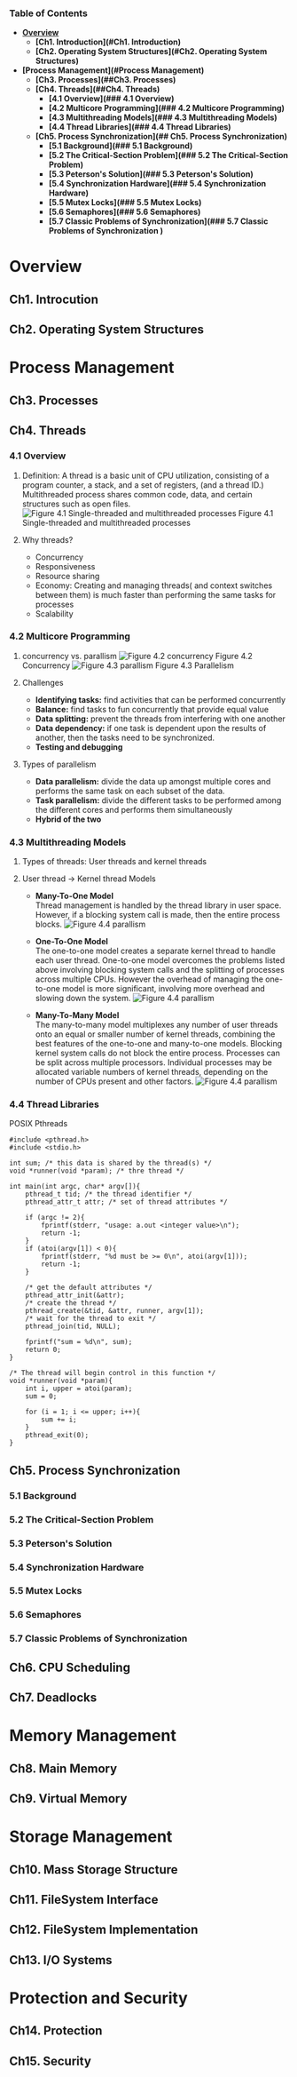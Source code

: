 ### Table of Contents

- **[Overview](#Overview)**
	* **[Ch1. Introduction](#Ch1. Introduction)**
	* **[Ch2. Operating System Structures](#Ch2. Operating System Structures)**
- **[Process Management](#Process Management)**
	* **[Ch3. Processes](##Ch3. Processes)**
	* **[Ch4. Threads](##Ch4. Threads)**
		+ **[4.1 Overview](### 4.1 Overview)**
		+ **[4.2 Multicore Programming](### 4.2 Multicore Programming)**
		+ **[4.3 Multithreading Models](### 4.3 Multithreading Models)**
		+ **[4.4 Thread Libraries](### 4.4 Thread Libraries)**
	* **[Ch5. Process Synchronization](## Ch5. Process Synchronization)**
		+ **[5.1 Background](### 5.1 Background)**
		+ **[5.2 The Critical-Section Problem](### 5.2 The Critical-Section Problem)**
		+ **[5.3 Peterson's Solution](### 5.3 Peterson's Solution)**
		+ **[5.4 Synchronization Hardware](### 5.4 Synchronization Hardware)**
		+ **[5.5 Mutex Locks](### 5.5 Mutex Locks)**
		+ **[5.6 Semaphores](### 5.6 Semaphores)**
		+ **[5.7 Classic Problems of Synchronization](### 5.7 Classic Problems of Synchronization )**

<a name="Overview"></a>
# Overview
<a name="Ch1. Introcution"></a>
## Ch1. Introcution
## Ch2. Operating System Structures
# Process Management
## Ch3. Processes
## Ch4. Threads
### 4.1 Overview
1. Definition: A thread is a basic unit of CPU utilization, consisting of a program counter, a stack, and a set of registers, (and a thread ID.) Multithreaded process shares common code, data, and certain structures such as open files.
![Figure 4.1 Single-threaded and multithreaded processes](process.png)
Figure 4.1 Single-threaded and multithreaded processes

2. Why threads?

	- Concurrency
	- Responsiveness
	- Resource sharing
	- Economy: Creating and managing threads( and context switches between them) is much faster than performing the same tasks for processes
	- Scalability

### 4.2 Multicore Programming

1. concurrency vs. parallism
![Figure 4.2 concurrency](concurrency.png)
Figure 4.2 Concurrency
![Figure 4.3 parallism](parallism.png)
Figure 4.3 Parallelism

2. Challenges
	
	- **Identifying tasks:** find activities that can be performed concurrently
	- **Balance:** find tasks to fun concurrently that provide equal value
	- **Data splitting:** prevent the threads from interfering with one another
	- **Data dependency:** if one task is dependent upon the results of another, then the tasks need to be synchronized.
	- **Testing and debugging**

3. Types of parallelism

	- **Data parallelism:** divide the data up amongst multiple cores and performs the same task on each subset of the data.
	- **Task parallelism:** divide the different tasks to be performed among the different cores and performs them simultaneously
	- **Hybrid of the two**

### 4.3 Multithreading Models
1. Types of threads: User threads and kernel threads
2. User thread -> Kernel thread Models

	- **Many-To-One Model**<br>
	Thread management is handled by the thread library in user space. However, if a blocking system call is made, then the entire process blocks.
	![Figure 4.4 parallism](multi2one.png)
		
	- **One-To-One Model**<br>
	The one-to-one model creates a separate kernel thread to handle each user thread. One-to-one model overcomes the problems listed above involving blocking system calls and the splitting of processes across multiple CPUs. However the overhead of managing the one-to-one model is more significant, involving more overhead and slowing down the system.
	![Figure 4.4 parallism](one2one.png)
	- **Many-To-Many Model**<br>
	The many-to-many model multiplexes any number of user threads onto an equal or smaller number of kernel threads, combining the best features of the one-to-one and many-to-one models. Blocking kernel system calls do not block the entire process. Processes can be split across multiple processors. Individual processes may be allocated variable numbers of kernel threads, depending on the number of CPUs present and other factors. 
	![Figure 4.4 parallism](many2many.png)
### 4.4 Thread Libraries
POSIX Pthreads

```
#include <pthread.h>
#include <stdio.h>

int sum; /* this data is shared by the thread(s) */
void *runner(void *param); /* thre thread */

int main(int argc, char* argv[]){
	pthread_t tid; /* the thread identifier */
	pthread_attr_t attr; /* set of thread attributes */

	if (argc != 2){
		fprintf(stderr, "usage: a.out <integer value>\n");
		return -1;
	}
	if (atoi(argv[1]) < 0){
		fprintf(stderr, "%d must be >= 0\n", atoi(argv[1]));
		return -1;
	}

	/* get the default attributes */
	pthread_attr_init(&attr);
	/* create the thread */
	pthread_create(&tid, &attr, runner, argv[1]);
	/* wait for the thread to exit */
	pthread_join(tid, NULL);

	fprintf("sum = %d\n", sum);
	return 0;
}

/* The thread will begin control in this function */
void *runner(void *param){
	int i, upper = atoi(param);
	sum = 0;

	for (i = 1; i <= upper; i++){
		sum += i;
	}
	pthread_exit(0);
}
```

## Ch5. Process Synchronization
### 5.1 Background
### 5.2 The Critical-Section Problem
### 5.3 Peterson's Solution
### 5.4 Synchronization Hardware
### 5.5 Mutex Locks
### 5.6 Semaphores
### 5.7 Classic Problems of Synchronization
## Ch6. CPU Scheduling
## Ch7. Deadlocks
# Memory Management
## Ch8. Main Memory
## Ch9. Virtual Memory
# Storage Management
## Ch10. Mass Storage Structure
## Ch11. FileSystem Interface
## Ch12. FileSystem Implementation
## Ch13. I/O Systems
# Protection and Security
## Ch14. Protection
## Ch15. Security
